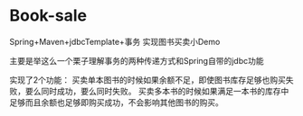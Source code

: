 # Book-sale
Spring+Maven+jdbcTemplate+事务 实现图书买卖小Demo

主要是举这么一个栗子理解事务的两种传递方式和Spring自带的jdbc功能

实现了2个功能：
买卖单本图书的时候如果余额不足，即使图书库存足够也购买失败，要么同时成功，要么同时失败。
买卖多本书的时候如果满足一本书的库存中足够而且余额也足够即购买成功，不会影响其他图书的购买。

